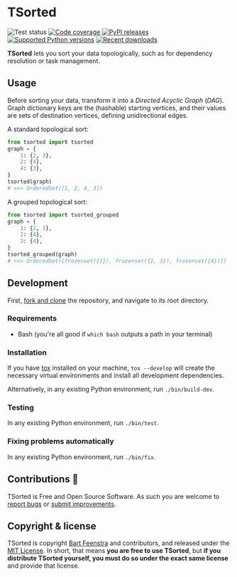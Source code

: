# TSorted

![Test status](https://github.com/bartfeenstra/tsorted/workflows/Test/badge.svg) [![Code coverage](https://codecov.io/gh/bartfeenstra/tsorted/branch/master/graph/badge.svg)](https://codecov.io/gh/bartfeenstra/tsorted) [![PyPI releases](https://badge.fury.io/py/tsorted.svg)](https://pypi.org/project/tsorted/) [![Supported Python versions](https://img.shields.io/pypi/pyversions/tsorted.svg?logo=python&logoColor=FBE072)](https://pypi.org/project/tsorted/) [![Recent downloads](https://img.shields.io/pypi/dm/tsorted.svg)](https://pypi.org/project/tsorted/) 

**TSorted** lets you sort your data topologically, such as for dependency resolution or task management.

## Usage

Before sorting your data, transform it into a *Directed Acyclic Graph* (*DAG*). Graph dictionary keys are the (hashable)
starting vertices, and their values are sets of destination vertices, defining unidirectional edges.

A standard topological sort:
```python
from tsorted import tsorted
graph = {
    1: {2, 3},
    2: {4},
    4: {3},
}
tsorted(graph)
# >>> OrderedSet([1, 2, 4, 3])
```

A grouped topological sort:
```python
from tsorted import tsorted_grouped
graph = {
    1: {2, 3},
    2: {4},
    3: {4},
}
tsorted_grouped(graph)
# >>> OrderedSet([frozenset({1}), frozenset({2, 3}), frozenset({4})])
```

## Development
First, [fork and clone](https://guides.github.com/activities/forking/) the repository, and navigate to its root directory.

### Requirements
- Bash (you're all good if `which bash` outputs a path in your terminal)

### Installation
If you have [tox](https://pypi.org/project/tox/) installed on your machine, `tox --develop` will create the necessary
virtual environments and install all development dependencies. 

Alternatively, in any existing Python environment, run `./bin/build-dev`.

### Testing
In any existing Python environment, run `./bin/test`.

### Fixing problems automatically
In any existing Python environment, run `./bin/fix`.

## Contributions 🥳
TSorted is Free and Open Source Software. As such you are welcome to
[report bugs](https://github.com/bartfeenstra/tsorted/issues) or
[submit improvements](https://github.com/bartfeenstra/tsorted/pulls).

## Copyright & license
TSorted is copyright [Bart Feenstra](https://twitter.com/BartFeenstra/) and contributors, and released under the
[MIT License](./LICENSE.txt). In short, that means **you are free to use TSorted**, but **if you
distribute TSorted yourself, you must do so under the exact same license** and provide that license.

